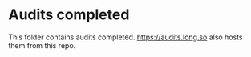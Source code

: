 
# Audits completed

This folder contains audits completed. https://audits.long.so also hosts them from this
repo.
